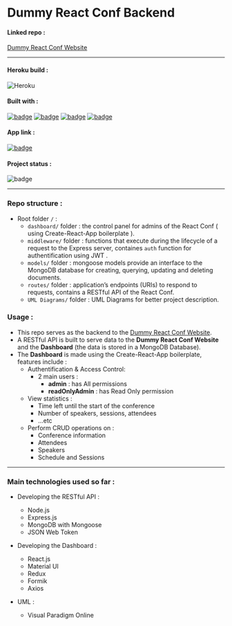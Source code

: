 # Dummy React Conf Backend

#### Linked repo :

[Dummy React Conf Website](https://github.com/salimdellali/dummy-react-conf-website)

---

#### Heroku build :

![Heroku](https://pyheroku-badge.herokuapp.com/?app=dummy-react-conf-backend&style=flat)

#### Built with :

[![badge](https://img.shields.io/static/v1?logo=mongodb&logoColor=ffffff&message=MongoDB&label=%20&color=47a248&style=flat)](https://www.mongodb.com/3)
[![badge](https://img.shields.io/static/v1?logo=express&logoColor=ffffff&message=Express.js&label=%20&color=000000&style=flat)](https://expressjs.com)
[![badge](https://img.shields.io/static/v1?logo=react&logoColor=61DAFB&message=React.js&label=%20&color=gray&style=flat)](https://reactjs.org)
[![badge](https://img.shields.io/static/v1?logo=node.js&logoColor=ffffff&message=Node.js&label=%20&color=339933&style=flat)](https://nodejs.org/en/)

#### App link :

[![badge](https://img.shields.io/static/v1?label=Visit%20Dashboard&message=Here&color=61DAFB&style=flat)](https://dummy-react-conf-backend.herokuapp.com)

#### Project status :

![badge](https://img.shields.io/badge/Project%20Status-Under%20Development-lightgray)

---

### Repo structure :

- Root folder `/` :
  - `dashboard/` folder : the control panel for admins of the React Conf ( using Create-React-App boilerplate ).
  - `middleware/` folder : functions that execute during the lifecycle of a request to the Express server, containes `auth` function for authentification using JWT .
  - `models/` folder : mongoose models provide an interface to the MongoDB database for creating, querying, updating and deleting documents.
  - `routes/` folder : application’s endpoints (URIs) to respond to requests, contains a RESTful API of the React Conf.
  - `UML Diagrams/` folder : UML Diagrams for better project description.

### Usage :

- This repo serves as the backend to the [Dummy React Conf Website](https://github.com/salimdellali/dummy-react-conf-website).
- A RESTful API is built to serve data to the **Dummy React Conf Website** and the **Dashboard** (the data is stored in a MongoDB Database).
- The **Dashboard** is made using the Create-React-App boilerplate, features include :
  - Authentification & Access Control:
    - 2 main users :
      - **admin** : has All permissions
      - **readOnlyAdmin** : has Read Only permission
  - View statistics :
    - Time left until the start of the conference
    - Number of speakers, sessions, attendees
    - ...etc
  - Perform CRUD operations on :
    - Conference information
    - Attendees
    - Speakers
    - Schedule and Sessions

---

### Main technologies used so far :

- Developing the RESTful API :

  - Node.js
  - Express.js
  - MongoDB with Mongoose
  - JSON Web Token

- Developing the Dashboard :

  - React.js
  - Material UI
  - Redux
  - Formik
  - Axios

- UML :

  - Visual Paradigm Online

